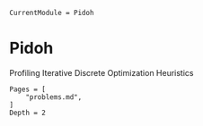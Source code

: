 ```@meta
CurrentModule = Pidoh
```

# Pidoh
Profiling Iterative Discrete Optimization Heuristics


```@contents
Pages = [
    "problems.md",
]
Depth = 2
```
